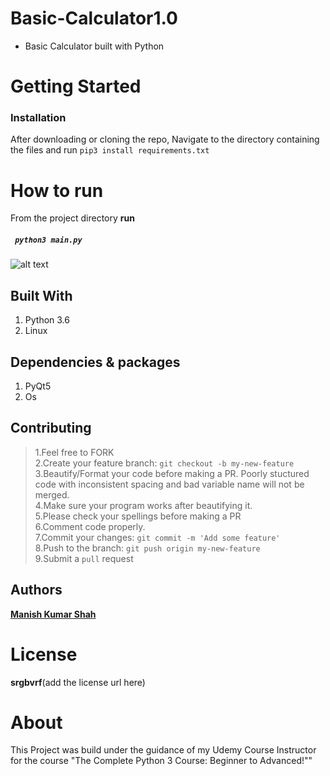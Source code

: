 # **Basic-Calculator1.0**
- Basic Calculator built with Python
# Getting Started
### Installation
After downloading or cloning the repo, Navigate to the directory containing the files and run
```pip3 install requirements.txt```
# How to run
From the project directory **run**
##### ``` python3 main.py```
![alt text](https://github.com/ManishShah120/Basic-Calculator1.0/blob/master/Basic-Calculator1.0.png)

## Built With
1. Python 3.6
2. Linux

## Dependencies & packages
1. PyQt5
2. Os

## Contributing

> 1.Feel free to FORK<br>
> 2.Create your feature branch: ```git checkout -b my-new-feature```<br>
> 3.Beautify/Format your code before making a PR. Poorly stuctured code with inconsistent spacing and bad variable name will not be merged.<br>
> 4.Make sure your program works after beautifying it.<br>
> 5.Please check your spellings before making a PR<br>
> 6.Comment code properly.<br>
> 7.Commit your changes: ```git commit -m 'Add some feature'```<br>
> 8.Push to the branch: ```git push origin my-new-feature```<br>
> 9.Submit a ```pull``` request

## Authors
[**Manish Kumar Shah**](https://github.com/ManishShah120)

# License
**srgbvrf**(add the license url here)

# About
This Project was build under the guidance of my Udemy Course Instructor for the course "The Complete Python 3 Course: Beginner to Advanced!""
